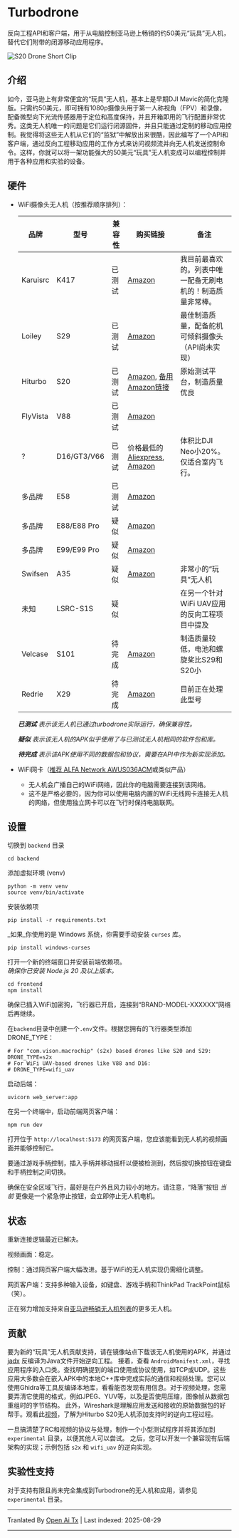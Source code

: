 # Turbodrone
反向工程API和客户端，用于从电脑控制亚马逊上畅销的约50美元“玩具”无人机，替代它们附带的闭源移动应用程序。

![S20 Drone Short Clip](https://raw.githubusercontent.com/marshallrichards/turbodrone/master/docs/images/s20-drone-short-clip-small.gif)

## 介绍
如今，亚马逊上有非常便宜的“玩具”无人机，基本上是早期DJI Mavic的简化克隆版。只需约50美元，即可拥有1080p摄像头用于第一人称视角（FPV）和录像，配备微型向下光流传感器用于定位和高度保持，并且开箱即用的飞行配置非常优秀。这类无人机唯一的问题是它们运行闭源固件，并且只能通过定制的移动应用控制。我觉得将这些无人机从它们的“监狱”中解放出来很酷，因此编写了一个API和客户端，通过反向工程移动应用的工作方式来访问视频流并向无人机发送控制命令。这样，你就可以将一架功能强大的50美元“玩具”无人机变成可以编程控制并用于各种应用和实验的设备。

## 硬件
* WiFi摄像头无人机（按推荐顺序排列）：

    | 品牌       | 型号           | 兼容性      | 购买链接                                                     | 备注  |
    |------------|----------------|-------------|-------------------------------------------------------------|-------|
    | Karuisrc   | K417           | 已测试      | [Amazon](https://www.amazon.com/Electric-Adjustable-AIdrones-Quadcopter-Beginners/dp/B0CYPSJ34H/) | 我目前最喜欢的。列表中唯一配备无刷电机的！制造质量非常棒。 |
    | Loiley     | S29            | 已测试      | [Amazon](https://www.amazon.com/Beginners-Altitude-Gestures-Adjustable-Batteries/dp/B0CFDVKJKC)      | 最佳制造质量，配备舵机可倾斜摄像头（API尚未实现）           |
    | Hiturbo    | S20            | 已测试      | [Amazon](https://www.amazon.com/dp/B0BBVZ849G), [备用Amazon链接](https://www.amazon.com/Beginners-Foldable-Quadcopter-Gestures-Batteries/dp/B0D8LK1KJ3) | 原始测试平台，制造质量优良                             |
    | FlyVista   | V88            | 已测试      | [Amazon](https://www.amazon.com/dp/B0D5CXY6X8)                                                    |       |
    | ?          | D16/GT3/V66    | 已测试      | 价格最低的 [Aliexpress](https://www.aliexpress.us/item/3256808590663347.html), [Amazon](https://www.amazon.com/THOAML-Batteries-Altitude-Headless-360%C2%B0Flip/dp/B0F1D6F62J/) | 体积比DJI Neo小20%。仅适合室内飞行。               |
    | 多品牌     | E58            | 已测试      | [Amazon](https://www.amazon.com/Foldable-Quadcopter-Beginners-Batteries-Waypoints/dp/B09KV8L7WN/)    |       |
    | 多品牌     | E88/E88 Pro    | 疑似        | [Amazon](https://www.amazon.com/Foldable-Camera-Quadcopter-Altitude-Beginner/dp/B0DZCLFQXN)          |       |
    | 多品牌     | E99/E99 Pro    | 疑似        | [Amazon](https://www.amazon.com/LJN53-Foldable-Drone-Dual-Cameras/dp/B0DRH9C6RF)                    |       |
    | Swifsen    | A35            | 疑似        | [Amazon](https://a.co/d/bqKvloz)                                                               | 非常小的“玩具”无人机                             |
    | 未知       | LSRC-S1S       | 疑似        |                                                                                               | 在另一个针对WiFi UAV应用的反向工程项目中提及          |
    | Velcase   | S101           | 待完成      | [Amazon](https://www.amazon.com/Foldable-Beginners-Quadcopter-Carrying-Positioning/dp/B0CH341G5F/) | 制造质量较低，电池和螺旋桨比S29和S20小              |
    | Redrie    | X29            | 待完成      | [Amazon](https://www.amazon.com/Adults-1080P-Foldable-Altitude-Auto-Follow-Batteries/dp/B0CZQKNYL5)  | 目前正在处理此型号                               |

    _**已测试** 表示该无人机已通过turbodrone实际运行，确保兼容性。_

  _**疑似** 表示该无人机的APK似乎使用了与已测试无人机相同的软件包和库。_

  _**待完成** 表示该APK使用不同的数据包和协议，需要在API中作为新实现添加。_

* WiFi网卡（[推荐 ALFA Network AWUS036ACM](https://www.amazon.com/Network-AWUS036ACM-Long-Range-Wide-Coverage-High-Sensitivity/dp/B08BJS8FXD)或类似产品）
  * 无人机会广播自己的WiFi网络，因此你的电脑需要连接到该网络。
  * 这不是严格必要的，因为你可以使用电脑内置的WiFi无线网卡连接无人机的网络，但使用独立网卡可以在飞行时保持电脑联网。

## 设置
切换到 `backend` 目录

```
cd backend
```
添加虚拟环境 (venv)

```
python -m venv venv
source venv/bin/activate
```
安装依赖项

```
pip install -r requirements.txt
```
_如果_你使用的是 Windows 系统，你需要手动安装 `curses` 库。

```
pip install windows-curses
```

打开一个新的终端窗口并安装前端依赖项。  
_确保你已安装 Node.js 20 及以上版本。_
```
cd frontend
npm install
```

确保已插入WiFi加密狗，飞行器已开启，连接到“BRAND-MODEL-XXXXXX”网络后再继续。

在`backend`目录中创建一个`.env`文件。根据您拥有的飞行器类型添加DRONE_TYPE：
```
# For "com.vison.macrochip" (s2x) based drones like S20 and S29:
DRONE_TYPE=s2x
# For WiFi UAV-based drones like V88 and D16:
# DRONE_TYPE=wifi_uav 
```
启动后端：  

```
uvicorn web_server:app
```

在另一个终端中，启动前端网页客户端：
```
npm run dev
```
打开位于 `http://localhost:5173` 的网页客户端，您应该能看到无人机的视频画面并能够控制它。

要通过游戏手柄控制，插入手柄并移动摇杆以便被检测到，然后按切换按钮在键盘和手柄控制之间切换。

确保在安全区域飞行，最好是在户外且风力较小的地方。请注意，“降落”按钮 _当前_ 更像是一个紧急停止按钮，会立即停止无人机电机。

## 状态
重新连接逻辑最近已解决。

视频画面：稳定。

控制：通过网页客户端大幅改进。基于WiFi的无人机实现仍需细化调整。

网页客户端：支持多种输入设备，如键盘、游戏手柄和ThinkPad TrackPoint鼠标（笑）。

正在努力增加支持来自[亚马逊畅销无人机列表](https://www.amazon.com/best-selling-drones/s?k=best+selling+drones)的更多无人机。

## 贡献
要为新的“玩具”无人机贡献支持，请在镜像站点下载该无人机使用的APK，并通过 [jadx](https://github.com/skylot/jadx) 反编译为Java文件开始逆向工程。
接着，查看 `AndroidManifest.xml`，寻找应用程序的入口类。查找明确提到的端口使用或协议使用，如TCP或UDP。这些应用大多数会在嵌入APK中的本地C++库中完成实际的通信和视频处理。您可以使用Ghidra等工具反编译本地库，看看能否发现有用信息。对于视频处理，您需要弄清它使用的格式，例如JPEG、YUV等，以及是否使用压缩，图像帧从数据包重组时的字节结构。
此外，Wireshark是理解应用发送和接收的原始数据包的好帮手。观看此[视频](https://x.com/marshallrichrds/status/1923165437698670818)，了解为Hiturbo S20无人机添加支持时的逆向工程过程。

一旦搞清楚了RC和视频的协议与处理，制作一个小型测试程序并将其添加到 `experimental` 目录，以便其他人可以尝试。
之后，您可以开发一个兼容现有后端架构的实现；示例包括 `s2x` 和 `wifi_uav` 的逆向实现。

## 实验性支持
对于支持有限且尚未完全集成到Turbodrone的无人机和应用，请参见 `experimental` 目录。






---

Tranlated By [Open Ai Tx](https://github.com/OpenAiTx/OpenAiTx) | Last indexed: 2025-08-29

---